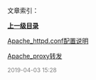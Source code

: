 文章索引：


**[上一级目录](/互联网技术/服务器运维)**

[Apache_httpd.conf配置说明](/互联网技术/服务器运维/Apache/Apache_httpd.conf配置说明.md)

[Apache_proxy转发](/互联网技术/服务器运维/Apache/Apache_proxy转发.md)


<font size=2 color='grey'> 2019-04-03 15:28 </font>
